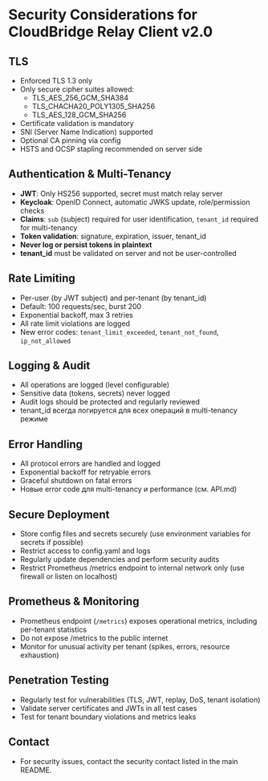 # Security Considerations for CloudBridge Relay Client v2.0

## TLS
- Enforced TLS 1.3 only
- Only secure cipher suites allowed:
  - TLS_AES_256_GCM_SHA384
  - TLS_CHACHA20_POLY1305_SHA256
  - TLS_AES_128_GCM_SHA256
- Certificate validation is mandatory
- SNI (Server Name Indication) supported
- Optional CA pinning via config
- HSTS and OCSP stapling recommended on server side

## Authentication & Multi-Tenancy
- **JWT**: Only HS256 supported, secret must match relay server
- **Keycloak**: OpenID Connect, automatic JWKS update, role/permission checks
- **Claims**: `sub` (subject) required for user identification, `tenant_id` required for multi-tenancy
- **Token validation**: signature, expiration, issuer, tenant_id
- **Never log or persist tokens in plaintext**
- **tenant_id** must be validated on server and not be user-controlled

## Rate Limiting
- Per-user (by JWT subject) and per-tenant (by tenant_id)
- Default: 100 requests/sec, burst 200
- Exponential backoff, max 3 retries
- All rate limit violations are logged
- New error codes: `tenant_limit_exceeded`, `tenant_not_found`, `ip_not_allowed`

## Logging & Audit
- All operations are logged (level configurable)
- Sensitive data (tokens, secrets) never logged
- Audit logs should be protected and regularly reviewed
- tenant_id всегда логируется для всех операций в multi-tenancy режиме

## Error Handling
- All protocol errors are handled and logged
- Exponential backoff for retryable errors
- Graceful shutdown on fatal errors
- Новые error code для multi-tenancy и performance (см. API.md)

## Secure Deployment
- Store config files and secrets securely (use environment variables for secrets if possible)
- Restrict access to config.yaml and logs
- Regularly update dependencies and perform security audits
- Restrict Prometheus /metrics endpoint to internal network only (use firewall or listen on localhost)

## Prometheus & Monitoring
- Prometheus endpoint (`/metrics`) exposes operational metrics, including per-tenant statistics
- Do not expose /metrics to the public internet
- Monitor for unusual activity per tenant (spikes, errors, resource exhaustion)

## Penetration Testing
- Regularly test for vulnerabilities (TLS, JWT, replay, DoS, tenant isolation)
- Validate server certificates and JWTs in all test cases
- Test for tenant boundary violations and metrics leaks

## Contact
- For security issues, contact the security contact listed in the main README. 